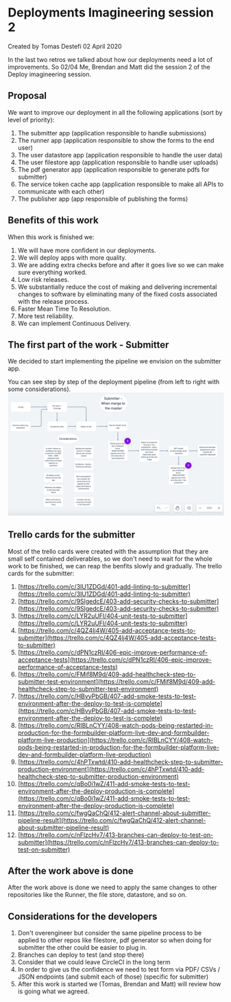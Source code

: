 # Deployments Imagineering session 2
Created by Tomas Destefi 02 April 2020

In the last two retros we talked about how our deployments need a lot of improvements. So 02/04 Me, Brendan and Matt did the session 2 of the Deploy imagineering session.

## Proposal
We want to improve our deployment in all the following applications (sort by level of priority):
1. The submitter app (application responsible to handle submissions)
2. The runner app (application responsible to show the forms to the end user)
3. The user datastore app (application responsible to handle the user data)
4. The user filestore app (application responsible to handle user uploads)
5. The pdf generator app (application responsible to generate pdfs for submitter)
6. The service token cache app (application responsible to make all APIs to communicate with each other)
7. The publisher app (app responsible of publishing the forms)

## Benefits of this work
When this work is finished we:
1. We will have more confident in our deployments.
2. We will deploy apps with more quality.
3. We are adding extra checks before and after it goes live so we can make sure everything worked.
4. Low risk releases.
5. We substantially reduce the cost of making and delivering incremental changes to software by eliminating many of the fixed costs associated with the release process.
6. Faster Mean Time To Resolution.
7. More test reliability.
8. We can implement Continuous Delivery.

## The first part of the work - Submitter
We decided to start implementing the pipeline we envision on the submitter app.

You can see step by step of the deployment pipeline (from left to right with some considerations).
![deployment pipeline](TD01-deployment.png "Image of the deployment pipeline in context of this document.")

## Trello cards for the submitter
Most of the trello cards were created with the assumption that they are small self contained deliverables, so we don't need to wait for the whole work to be finished, we can reap the benfits slowly and gradually. The trello cards for the submitter:
1. [https://trello.com/c/3IU1ZDGd/401-add-linting-to-submitter](https://trello.com/c/3IU1ZDGd/401-add-linting-to-submitter)
2. [https://trello.com/c/9SlgedcE/403-add-security-checks-to-submitter](https://trello.com/c/9SlgedcE/403-add-security-checks-to-submitter)
3. [https://trello.com/c/LYR2uUFl/404-unit-tests-to-submitter](https://trello.com/c/LYR2uUFl/404-unit-tests-to-submitter)
4. [https://trello.com/c/4QZ4Ij4W/405-add-acceptance-tests-to-submitter](https://trello.com/c/4QZ4Ij4W/405-add-acceptance-tests-to-submitter)
5. [https://trello.com/c/dPN1czRI/406-epic-improve-performance-of-acceptance-tests](https://trello.com/c/dPN1czRI/406-epic-improve-performance-of-acceptance-tests)
6. [https://trello.com/c/FMif8M9d/409-add-healthcheck-step-to-submitter-test-environment](https://trello.com/c/FMif8M9d/409-add-healthcheck-step-to-submitter-test-environment)
7. [https://trello.com/c/HBvyPbGB/407-add-smoke-tests-to-test-environment-after-the-deploy-to-test-is-complete](https://trello.com/c/HBvyPbGB/407-add-smoke-tests-to-test-environment-after-the-deploy-to-test-is-complete)
8. [https://trello.com/c/RIBLnCYY/408-watch-pods-being-restarted-in-production-for-the-formbuilder-platform-live-dev-and-formbuilder-platform-live-production](https://trello.com/c/RIBLnCYY/408-watch-pods-being-restarted-in-production-for-the-formbuilder-platform-live-dev-and-formbuilder-platform-live-production)
9. [https://trello.com/c/4hPTxwtd/410-add-healthcheck-step-to-submitter-production-environment](https://trello.com/c/4hPTxwtd/410-add-healthcheck-step-to-submitter-production-environment)
10. [https://trello.com/c/qBo0i1wZ/411-add-smoke-tests-to-test-environment-after-the-deploy-production-is-complete](https://trello.com/c/qBo0i1wZ/411-add-smoke-tests-to-test-environment-after-the-deploy-production-is-complete)
11. [https://trello.com/c/fwgQaChQ/412-alert-channel-about-submitter-pipeline-result](https://trello.com/c/fwgQaChQ/412-alert-channel-about-submitter-pipeline-result)
12. [https://trello.com/c/nFlzcHv7/413-branches-can-deploy-to-test-on-submitter](https://trello.com/c/nFlzcHv7/413-branches-can-deploy-to-test-on-submitter)

## After the work above is done
After the work above is done we need to apply the same changes to other repositories like the Runner, the file store, datastore, and so on.

## Considerations for the developers
1. Don't overengineer but consider the same pipeline process to be applied to other repos like filestore, pdf generator so when doing for submitter the other could be easier to plug in.
2. Branches can deploy to test (and stop there)
3. Consider that we could leave CircleCI in the long term
4. In order to give us the confidence we need to test form via PDF/ CSVs / JSON endpoints (and submit each of those) (specific for submitter)
5. After this work is started we (Tomas, Brendan and Matt) will review how is going what we agreed.
